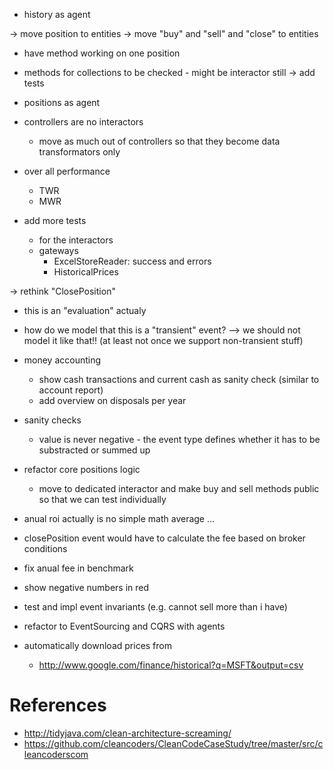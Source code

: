 
- history as agent


-> move position to entities
-> move "buy" and "sell" and "close" to entities
   - have method working on one position
   - methods for collections to be checked - might be interactor still
   -> add tests
- positions as agent



- controllers are no interactors 
  - move as much out of controllers so that they become data transformators only




- over all performance
  - TWR
  - MWR

- add more tests
  - for the interactors
  - gateways
    - ExcelStoreReader: success and errors
	- HistoricalPrices



-> rethink "ClosePosition"
   - this is an "evaluation" actualy
   - how do we model that this is a "transient" event?
   --> we should not model it like that!!
   (at least not once we support non-transient stuff)

- money accounting
  - show cash transactions and current cash as sanity check
    (similar to account report)
  - add overview on disposals per year


- sanity checks
  - value is never negative - the event type defines whether it has to be substracted or summed up

- refactor core positions logic
  - move to dedicated interactor and make buy and sell methods public so that we can test individually

- anual roi actually is no simple math average ...

- closePosition event would have to calculate the fee based on broker conditions

- fix anual fee in benchmark

- show negative numbers in red

- test and impl event invariants (e.g. cannot sell more than i have)

- refactor to EventSourcing and CQRS with agents

- automatically download prices from
  - http://www.google.com/finance/historical?q=MSFT&output=csv


# References 

- http://tidyjava.com/clean-architecture-screaming/
- https://github.com/cleancoders/CleanCodeCaseStudy/tree/master/src/cleancoderscom

